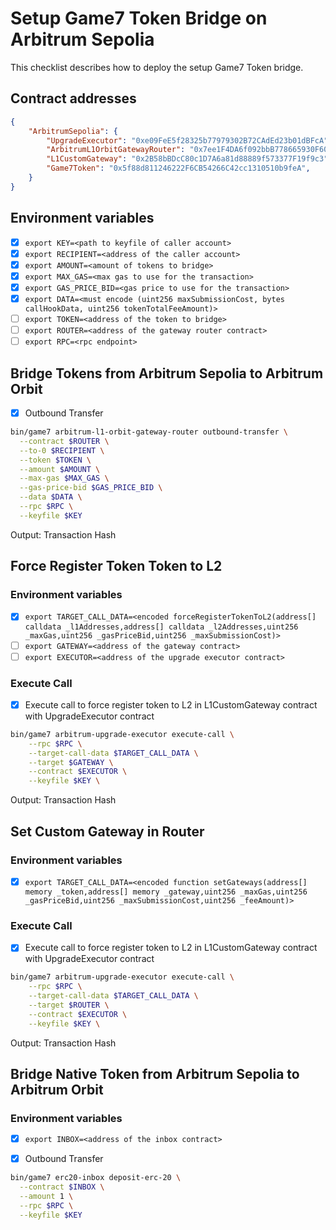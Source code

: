 # Setup Game7 Token Bridge on Arbitrum Sepolia

This checklist describes how to deploy the setup Game7 Token bridge.

## Contract addresses

```json
{
    "ArbitrumSepolia": {
        "UpgradeExecutor": "0xe09FeE5f28325b77979302B72CAdEd23b01dBFcA",
        "ArbitrumL1OrbitGatewayRouter": "0x7ee1F4DA6f092bbB778665930F604fFa0E8505A9",
        "L1CustomGateway": "0x2B58bBDcC80c1D7A6a81d88889f573377F19f9c3",
        "Game7Token": "0x5f88d811246222F6CB54266C42cc1310510b9feA",
    }
}
```

## Environment variables

- [x] `export KEY=<path to keyfile of caller account>`
- [x] `export RECIPIENT=<address of the caller account>`
- [x] `export AMOUNT=<amount of tokens to bridge>`
- [x] `export MAX_GAS=<max gas to use for the transaction>`
- [x] `export GAS_PRICE_BID=<gas price to use for the transaction>`
- [x] `export DATA=<must encode (uint256 maxSubmissionCost, bytes callHookData, uint256 tokenTotalFeeAmount)>`
- [ ] `export TOKEN=<address of the token to bridge>`
- [ ] `export ROUTER=<address of the gateway router contract>`
- [ ] `export RPC=<rpc endpoint>`

## Bridge Tokens from Arbitrum Sepolia to Arbitrum Orbit

- [x] Outbound Transfer

```bash
bin/game7 arbitrum-l1-orbit-gateway-router outbound-transfer \
  --contract $ROUTER \
  --to-0 $RECIPIENT \
  --token $TOKEN \
  --amount $AMOUNT \
  --max-gas $MAX_GAS \
  --gas-price-bid $GAS_PRICE_BID \
  --data $DATA \
  --rpc $RPC \
  --keyfile $KEY
```

Output: Transaction Hash

## Force Register Token Token to L2

### Environment variables

- [x] `export TARGET_CALL_DATA=<encoded forceRegisterTokenToL2(address[] calldata _l1Addresses,address[] calldata _l2Addresses,uint256 _maxGas,uint256 _gasPriceBid,uint256 _maxSubmissionCost)>`
- [ ] `export GATEWAY=<address of the gateway contract>`
- [ ] `export EXECUTOR=<address of the upgrade executor contract>`

### Execute Call

- [x] Execute call to force register token to L2 in L1CustomGateway contract with UpgradeExecutor contract

```bash
bin/game7 arbitrum-upgrade-executor execute-call \
    --rpc $RPC \
    --target-call-data $TARGET_CALL_DATA \
    --target $GATEWAY \
    --contract $EXECUTOR \
    --keyfile $KEY \
```

Output: Transaction Hash

## Set Custom Gateway in Router

### Environment variables

- [x] `export TARGET_CALL_DATA=<encoded function setGateways(address[] memory _token,address[] memory _gateway,uint256 _maxGas,uint256 _gasPriceBid,uint256 _maxSubmissionCost,uint256 _feeAmount)>`

### Execute Call

- [x] Execute call to force register token to L2 in L1CustomGateway contract with UpgradeExecutor contract

```bash
bin/game7 arbitrum-upgrade-executor execute-call \
    --rpc $RPC \
    --target-call-data $TARGET_CALL_DATA \
    --target $ROUTER \
    --contract $EXECUTOR \
    --keyfile $KEY \
```

Output: Transaction Hash

## Bridge Native Token from Arbitrum Sepolia to Arbitrum Orbit

### Environment variables

- [x] `export INBOX=<address of the inbox contract>`

- [x] Outbound Transfer

```bash
bin/game7 erc20-inbox deposit-erc-20 \
  --contract $INBOX \
  --amount 1 \
  --rpc $RPC \
  --keyfile $KEY
```